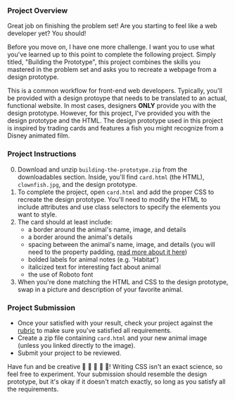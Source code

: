 ### Project Overview

Great job on finishing the problem set! Are you starting to feel like a web developer yet? You should!

Before you move on, I have one more challenge. I want you to use what you've learned up to this point to complete the following project. Simply titled, "Building the Prototype", this project combines the skills you mastered in the problem set and asks you to recreate a webpage from a design prototype.

This is a common workflow for front-end web developers. Typically, you'll be provided with a design protoype that needs to be translated to an actual, functional website. In most cases, designers **ONLY** provide you with the design prototype. However, for this project, I've provided you with the design prototype and the HTML. The design prototype used in this project is inspired by trading cards and features a fish you might recognize from a Disney animated film.

### Project Instructions

0. Download and unzip `building-the-prototype.zip` from the downloadables section. Inside, you'll find `card.html` (the HTML), `clownfish.jpg`, and the design prototype.
1. To complete the project, open `card.html` and add the proper CSS to recreate the design prototype. You'll need to modify the HTML to include attributes and use class selectors to specify the elements you want to style.
2. The card should at least include:
    - a border around the animal's name, image, and details
    - a border around the animal's details
    - spacing between the animal's name, image, and details (you will need to the property padding, [read more about it here](https://developer.mozilla.org/en-US/docs/Web/CSS/padding))
    - bolded labels for animal notes (e.g. 'Habitat')
    - italicized text for interesting fact about animal
    - the use of Roboto font
3. When you're done matching the HTML and CSS to the design prototype, swap in a picture and description of your favorite animal.

### Project Submission

* Once your satisfied with your result, check your project against the [rubric](https://docs.google.com/document/d/1ijBxKqQ46zixDbHm4rGXKHOGR0Km-KXvjFmlYZsa9HE/pub) to make sure you've satisfied all requirements.
* Create a zip file containing `card.html` and your new animal image (unless you linked directly to the image).
* Submit your project to be reviewed.

Have fun and be creative 🐠 🐍 🐅 🐼 🐫! Writing CSS isn't an exact science, so feel free to experiment. Your submission should resemble the design prototype, but it's okay if it doesn't match exactly, so long as you satisfy all the requirements.